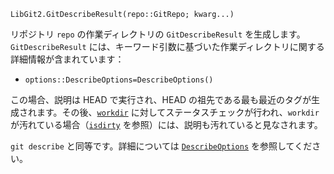 ```
LibGit2.GitDescribeResult(repo::GitRepo; kwarg...)
```

リポジトリ `repo` の作業ディレクトリの `GitDescribeResult` を生成します。`GitDescribeResult` には、キーワード引数に基づいた作業ディレクトリに関する詳細情報が含まれています：

  * `options::DescribeOptions=DescribeOptions()`

この場合、説明は HEAD で実行され、HEAD の祖先である最も最近のタグが生成されます。その後、[`workdir`](@ref) に対してステータスチェックが行われ、`workdir` が汚れている場合（[`isdirty`](@ref) を参照）には、説明も汚れていると見なされます。

`git describe` と同等です。詳細については [`DescribeOptions`](@ref) を参照してください。

